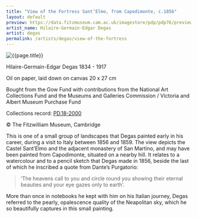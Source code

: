 ```yaml
---
title: "View of the Fortress Sant’Elmo, from Capodimonte, c.1856"
layout: default
preview: https://data.fitzmuseum.cam.ac.uk/imagestore/pdp/pdp76/preview_PD_18_2000_1_201010_adn21_dc2.jpg
artist_name: Hilaire-Germain-Edgar Degas
artist: degas
permalink: /artists/degas/view-of-the-fortress
---
```

![{{page.title}}](https://data.fitzmuseum.cam.ac.uk/imagestore/pdp/pdp76/large_PD_18_2000_1_201010_adn21_dc2.jpg)

Hilaire-Germain-Edgar Degas 1834 - 1917

Oil on paper, laid down on canvas 20 x 27 cm

Bought from the Gow Fund with contributions from the National Art Collections Fund and the Museums and Galleries Commission / Victoria and Albert Museum Purchase Fund    

Collections record: [PD.18-2000](https://data.fitzmuseum.cam.ac.uk/id/object/18350)

© The Fitzwilliam Museum, Cambridge

This is one of a small group of landscapes that Degas painted early in his career, during a visit to Italy between 1856 and 1859. The view depicts the Castel Sant’Elmo and the adjacent monastery of San Martino, and may have been painted from Capodimonte, situated on a nearby hill. It relates to a watercolour and to a pencil sketch that Degas made in 1856, beside the last of which he inscribed a quote from Dante’s Purgatorio:

> ‘The heavens call to you and circle round you showing their eternal beauties and your eye gazes only to earth’.

More than once in notebooks he kept with him on his Italian journey, Degas referred to the pearly, opalescence quality of the Neapolitan sky, which he so beautifully captures in this small painting.
